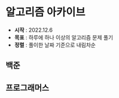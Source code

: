 # 알고리즘 아카이브
- **시작** : 2022.12.6
- **목표** : 하루에 하나 이상의 알고리즘 문제 풀기
- **정렬** : 풀이한 날짜 기준으로 내림차순

## 백준

## 프로그래머스
